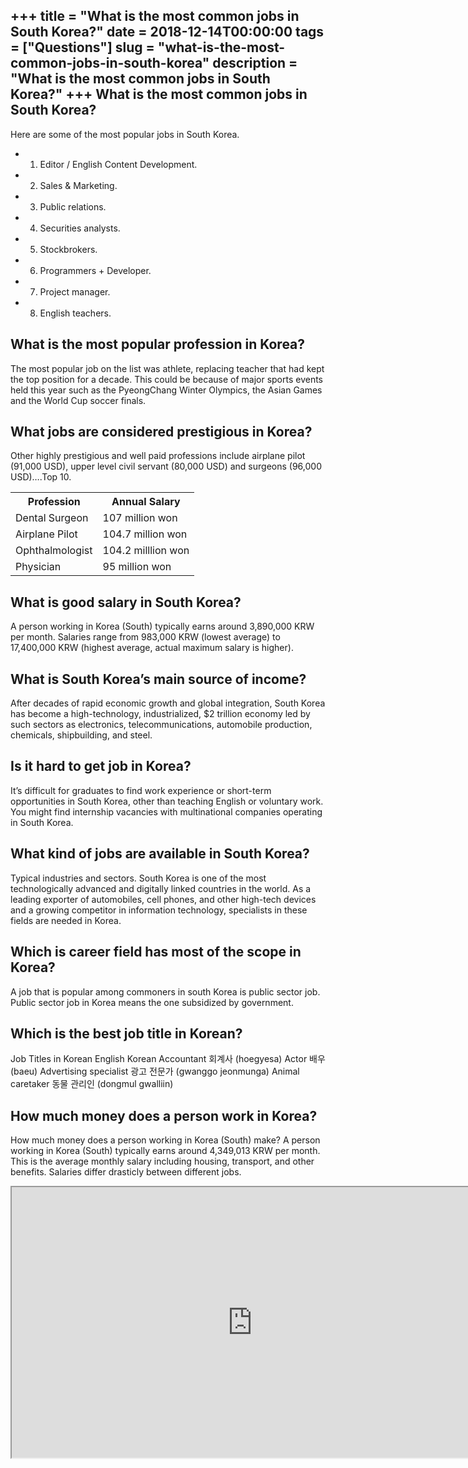 +++
title = "What is the most common jobs in South Korea?"
date = 2018-12-14T00:00:00
tags = ["Questions"]
slug = "what-is-the-most-common-jobs-in-south-korea"
description = "What is the most common jobs in South Korea?"
+++
What is the most common jobs in South Korea?
--------------------------------------------

Here are some of the most popular jobs in South Korea.

- 1) Editor / English Content Development.
- 2) Sales &amp; Marketing.
- 3) Public relations.
- 4) Securities analysts.
- 5) Stockbrokers.
- 6) Programmers + Developer.
- 7) Project manager.
- 8) English teachers.

What is the most popular profession in Korea?
---------------------------------------------

The most popular job on the list was athlete, replacing teacher that had kept the top position for a decade. This could be because of major sports events held this year such as the PyeongChang Winter Olympics, the Asian Games and the World Cup soccer finals.

What jobs are considered prestigious in Korea?
----------------------------------------------

Other highly prestigious and well paid professions include airplane pilot (91,000 USD), upper level civil servant (80,000 USD) and surgeons (96,000 USD)….Top 10.

<table><tr><th>Profession</th><th>Annual Salary</th></tr><tr><td>Dental Surgeon</td><td>107 million won</td></tr><tr><td>Airplane Pilot</td><td>104.7 million won</td></tr><tr><td>Ophthalmologist</td><td>104.2 milllion won</td></tr><tr><td>Physician</td><td>95 million won</td></tr></table>

What is good salary in South Korea?
-----------------------------------

A person working in Korea (South) typically earns around 3,890,000 KRW per month. Salaries range from 983,000 KRW (lowest average) to 17,400,000 KRW (highest average, actual maximum salary is higher).

What is South Korea’s main source of income?
--------------------------------------------

After decades of rapid economic growth and global integration, South Korea has become a high-technology, industrialized, $2 trillion economy led by such sectors as electronics, telecommunications, automobile production, chemicals, shipbuilding, and steel.

Is it hard to get job in Korea?
-------------------------------

It’s difficult for graduates to find work experience or short-term opportunities in South Korea, other than teaching English or voluntary work. You might find internship vacancies with multinational companies operating in South Korea.

What kind of jobs are available in South Korea?
-----------------------------------------------

Typical industries and sectors. South Korea is one of the most technologically advanced and digitally linked countries in the world. As a leading exporter of automobiles, cell phones, and other high-tech devices and a growing competitor in information technology, specialists in these fields are needed in Korea.

Which is career field has most of the scope in Korea?
-----------------------------------------------------

A job that is popular among commoners in south Korea is public sector job. Public sector job in Korea means the one subsidized by government.

Which is the best job title in Korean?
--------------------------------------

Job Titles in Korean English Korean Accountant 회계사 (hoegyesa) Actor 배우 (baeu) Advertising specialist 광고 전문가 (gwanggo jeonmunga) Animal caretaker 동물 관리인 (dongmul gwalliin)

How much money does a person work in Korea?
-------------------------------------------

How much money does a person working in Korea (South) make? A person working in Korea (South) typically earns around 4,349,013 KRW per month. This is the average monthly salary including housing, transport, and other benefits. Salaries differ drasticly between different jobs.

<iframe allow="accelerometer; autoplay; clipboard-write; encrypted-media; gyroscope; picture-in-picture" allowfullscreen="" class="__youtube_prefs__  epyt-is-override  no-lazyload" data-no-lazy="1" data-origheight="433" data-origwidth="770" data-skipgform_ajax_framebjll="" height="433" id="_ytid_23682" loading="lazy" src="https://www.youtube.com/embed/HHTamn_MntI?enablejsapi=1&autoplay=0&cc_load_policy=0&cc_lang_pref=&iv_load_policy=1&loop=0&modestbranding=0&rel=1&fs=1&playsinline=0&autohide=2&theme=dark&color=red&controls=1&" title="YouTube player" width="770"></iframe>